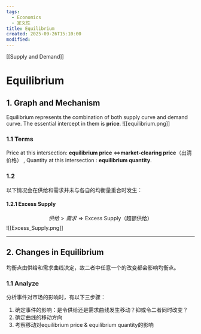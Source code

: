 ```yaml
---
tags:
  - Economics
  - 定义性
title: Equilibrium
created: 2025-09-26T15:10:00
modified:
---
```

[[Supply and Demand]]
# Equilibrium
## 1. Graph and Mechanism
Equilibrium represents the combination of both supply curve and demand curve. The essential intercept in them is **price**.
![[equilibrium.png]]
### 1.1 Terms
Price at this intersection: **equilibrium price** $\Leftrightarrow$**market-clearing price**（出清价格） , 
Quantity at this intersection : **equilibrium quantity**.

### 1.2
以下情况会在供给和需求并未与各自的均衡量重合时发生：
#### 1.2.1 Excess Supply
$$供给>需求\Rightarrow \text{Excess Supply（超额供给）}$$
![[Excess_Supply.png]]


---
## 2. Changes in Equilibrium
均衡点由供给和需求曲线决定，故二者中任意一个的改变都会影响均衡点。
### 1.1 Analyze
分析事件对市场的影响时，有以下三步骤：
1. 确定事件的影响：是令供给还是需求曲线发生移动？抑或令二者同时改变？
2. 确定曲线的移动方向
3. 考察移动对equilibrium price & equilibrium quantity的影响

